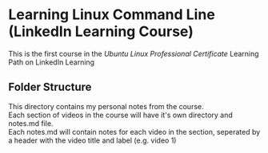 # Learning Linux Command Line (LinkedIn Learning Course)

This is the first course in the *Ubuntu Linux Professional Certificate* Learning Path on LinkedIn Learning

## Folder Structure

This directory contains my personal notes from the course.  
Each section of videos in the course will have it's own directory and notes.md file.  
Each notes.md will contain notes for each video in the section, seperated by a header with the video title and label (e.g. video 1)
